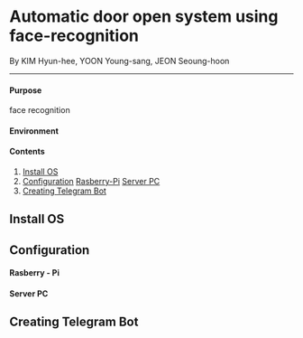 # Automatic door open system using face-recognition

By KIM Hyun-hee, YOON Young-sang, JEON Seoung-hoon
* * *
#### Purpose

face recognition

#### Environment

#### Contents
 1. [Install OS](#INSTALL)
 2. [Configuration](#CONFIGURATION)
   [Rasberry-Pi](#RASP)
   [Server PC](#SERVER)
 3. [Creating Telegram Bot](#TELEGRAM)
## Install OS <a id="INSTALL"></a>
## Configuration <a id="CONFIGURATION"></a>
 #### Rasberry - Pi <a id="RASP"></a>
 #### Server PC <a id="SERVER"></a>
## Creating Telegram Bot <a id="TELEGRAM"></a>

